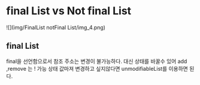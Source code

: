 
# final List vs Not final List


![](img/FinalList notFinal List/img_4.png)
 ## final List

 final을 선언함으로서 참조 주소는 변경이 불가능하다. 대신 상태를 바꿀수 있어 add ,remove 는 ! 가능
 상태 값마져 변경하고 싶지않다면 unmodifiableList를 이용하면 된다.
 

